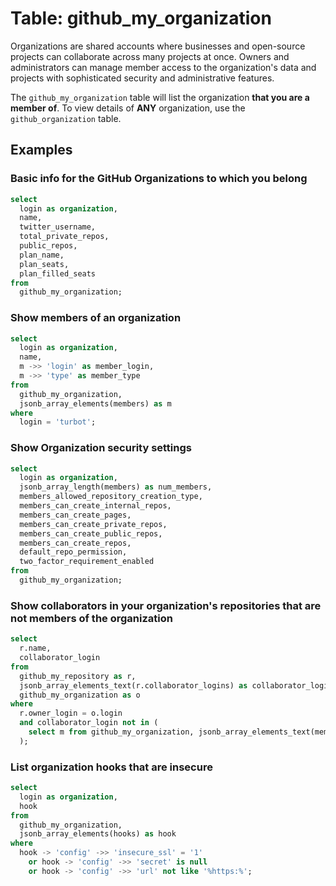 # Table: github_my_organization

Organizations are shared accounts where businesses and open-source projects can collaborate across many projects at once. Owners and administrators can manage member access to the organization's data and projects with sophisticated security and administrative features.

The `github_my_organization` table will list the organization **that you are a member of**. To view details of **ANY** organization, use the `github_organization` table.

## Examples

### Basic info for the GitHub Organizations to which you belong

```sql
select
  login as organization,
  name,
  twitter_username,
  total_private_repos,
  public_repos,
  plan_name,
  plan_seats,
  plan_filled_seats
from
  github_my_organization;
```

### Show members of an organization

```sql
select
  login as organization,
  name,
  m ->> 'login' as member_login,
  m ->> 'type' as member_type
from
  github_my_organization,
  jsonb_array_elements(members) as m
where
  login = 'turbot';
```

### Show Organization security settings

```sql
select
  login as organization,
  jsonb_array_length(members) as num_members,
  members_allowed_repository_creation_type,
  members_can_create_internal_repos,
  members_can_create_pages,
  members_can_create_private_repos,
  members_can_create_public_repos,
  members_can_create_repos,
  default_repo_permission,
  two_factor_requirement_enabled
from
  github_my_organization;
```

### Show collaborators in your organization's repositories that are not members of the organization

```sql
select
  r.name,
  collaborator_login
from
  github_my_repository as r,
  jsonb_array_elements_text(r.collaborator_logins) as collaborator_login,
  github_my_organization as o
where
  r.owner_login = o.login
  and collaborator_login not in (
    select m from github_my_organization, jsonb_array_elements_text(member_logins) as m
  );
```

### List organization hooks that are insecure

```sql
select
  login as organization,
  hook
from
  github_my_organization,
  jsonb_array_elements(hooks) as hook
where
  hook -> 'config' ->> 'insecure_ssl' = '1'
    or hook -> 'config' ->> 'secret' is null
    or hook -> 'config' ->> 'url' not like '%https:%';
```